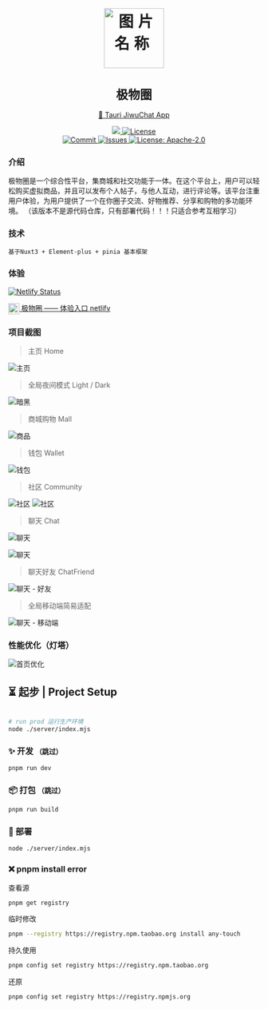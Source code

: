 <div align=center>
 <h1 align=center margin="10em" style="margin:4em 0 0 0;font-size: 30px;letter-spacing:0.3em;">
<img src="./.doc/logo.png" width = "120" height = "120" alt="图片名称" align=center />
 </h1>
 <h1 align=center style="font-size: 24px;">极物圈</h1>

[🎉 Tauri JiwuChat App](https://github.com/KiWi233333/jiwu-mall-chat-tauri)
<div>
      <a href="https://github.com/Kiwi233333/jiwu-mall-sites" target="_blank">
        <img class="disabled-img-view" src="https://img.shields.io/badge/Github-项目地址-blueviolet.svg?style=plasticr">
      </a>
      <a href="https://github.com/Kiwi233333/jiwu-mall-sites/stargazers" target="_blank">
        <img class="disabled-img-view" alt="License"
          src="https://img.shields.io/github/stars/Kiwi233333/jiwu-mall-sites.svg?style=social">
      </a>
    </div>
    <div >
      <a href="https://github.com/Kiwi233333/jiwu-mall-sites/commits" target="_blank">
        <img class="disabled-img-view" alt="Commit"
          src="https://img.shields.io/github/commit-activity/m/Kiwi233333/jiwu-mall-sites">
      </a>
      <a href="https://github.com/Kiwi233333/jiwu-mall-sites/issues" target="_blank">
        <img class="disabled-img-view" alt="Issues" src="https://img.shields.io/github/issues/Kiwi233333/jiwu-mall-sites">
      </a>
      <a href="https://github.com/Kiwi233333/jiwu-mall-sites/blob/master/LICENSE" target="_blank">
        <img class="disabled-img-view" alt="License: Apache-2.0"
          src="https://img.shields.io/badge/License-Apache--2.0-blue.svg">
      </a>
    </div>

</div>

### 介绍

极物圈是一个综合性平台，集商城和社交功能于一体。在这个平台上，用户可以轻松购买虚拟商品，并且可以发布个人帖子，与他人互动，进行评论等。该平台注重用户体验，为用户提供了一个在你圈子交流、好物推荐、分享和购物的多功能环境。
  （该版本不是源代码仓库，只有部署代码！！！只适合参考互相学习）

### 技术

```
基于Nuxt3 + Element-plus + pinia 基本框架
```

### 体验

[![Netlify Status](https://api.netlify.com/api/v1/badges/a1fa4fb4-82dc-4fef-9e1b-b06aa2463686/deploy-status)](https://app.netlify.com/sites/jiwu/deploys)

[<img src="./.doc/logo.png" width = "22" height = "22" alt="图片名称" align=center /> 极物圈 —— 体验入口 netlify](https://jiwu.netlify.app)

### 项目截图
>
> 主页 Home

![主页](./.doc/home.png)

> 全局夜间模式 Light / Dark

![暗黑](./.doc/index_dark.png)

> 商城购物 Mall

![商品](./.doc/goods.png)

> 钱包 Wallet

![钱包](./.doc/wallet.png)

> 社区 Community

![社区](./.doc/comm.png)
![社区](./.doc/comm2.png)

> 聊天 Chat

![聊天](./.doc/chat.png)

![聊天](./.doc/chat1.png)

> 聊天好友 ChatFriend

![聊天 - 好友](./.doc/chat2.png)

> 全局移动端简易适配

![聊天 - 移动端](./.doc/image.png)

### 性能优化（灯塔）

![首页优化](./.doc/speed2.png)

## ⏳ 起步 | Project Setup  

```sh
 
# run prod 运行生产环境
node ./server/index.mjs
```

### ✨ 开发 <small>（跳过）</small>

```sh
pnpm run dev
```

### 📦 打包 <small>（跳过）</small>

```sh
pnpm run build
```

### 🎊 部署

```sh
node ./server/index.mjs
```

### ❌ pnpm install error

查看源

```sh
pnpm get registry 
```

临时修改

```sh
pnpm --registry https://registry.npm.taobao.org install any-touch
```

持久使用

```sh
pnpm config set registry https://registry.npm.taobao.org
```

还原

```sh
pnpm config set registry https://registry.npmjs.org
```
